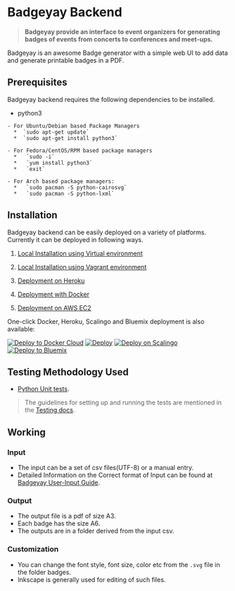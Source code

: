 # Badgeyay Backend

> **Badgeyay provide an interface to event organizers for generating badges of events from concerts to conferences and meet-ups.**

Badgeyay is an awesome Badge generator with a simple web UI to add data and generate printable badges in a PDF.

## Prerequisites

Badgeyay backend requires the following dependencies to be installed.
   - python3

    - For Ubuntu/Debian based Package Managers
      *  `sudo apt-get update`
      *  `sudo apt-get install python3`

    - For Fedora/CentOS/RPM based package managers
      *   `sudo -i`
      *   `yum install python3`
      *   `exit`

    - For Arch based package managers:
      *   `sudo pacman -S python-cairosvg`
      *   `sudo pacman -S python-lxml`

## Installation

Badgeyay backend can be easily deployed on a variety of platforms. Currently it can be deployed in following ways.

1. [Local Installation using Virtual environment](docs/installation/localvir.md)

2. [Local Installation using Vagrant environment](docs/installation/localvag.md)

3. [Deployment on Heroku](docs/installation/heroku.md)

4. [Deployment with Docker](docs/installation/docker.md)

5. [Deployment on AWS EC2](docs/installation/aws.md)

One-click Docker, Heroku, Scalingo and Bluemix deployment is also available:

[![Deploy to Docker Cloud](https://files.cloud.docker.com/images/deploy-to-dockercloud.svg)](https://cloud.docker.com/stack/deploy/?repo=https://github.com/fossasia/badgeyay) [![Deploy](https://www.herokucdn.com/deploy/button.svg)](https://heroku.com/deploy?template=https://github.com/fossasia/badgeyay/tree/development)
[![Deploy on Scalingo](https://cdn.scalingo.com/deploy/button.svg)](https://my.scalingo.com/deploy?source=https://github.com/fossasia/badgeyay#development)
[![Deploy to Bluemix](https://bluemix.net/deploy/button.png)](https://bluemix.net/deploy?repository=https://github.com/fossasia/badgeyay&branch=development)


## Testing Methodology Used

* [Python Unit tests](https://docs.python.org/3/library/unittest.html).

> The guidelines for setting up and running the tests are mentioned in the [Testing docs](docs/test/testing.md).

## Working

### Input

- The input can be a set of csv files(UTF-8) or a manual entry.
- Detailed Information on the Correct format of Input can be found at [Badgeyay User-Input Guide](http://badgeyay.com/#/guide).

### Output

- The output file is a pdf of size A3.
- Each badge has the size A6.
- The outputs are in a folder derived from the input csv.

### Customization

- You can change the font style, font size, color etc from the `.svg` file in the folder badges.
- Inkscape is generally used for editing of such files.
